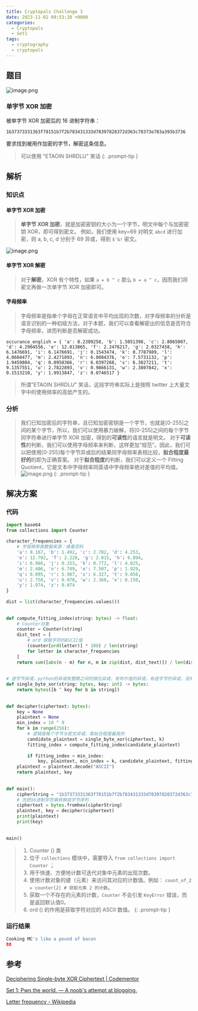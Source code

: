 ```yaml
---
title: Cryptopals Challenge 3
date: 2023-11-02 09:53:20 +0800
categories:
  - Cryptopals
  - Set1
tags:
  - cryptography
  - cryptopals
---
```


## 题目

![image.png](https://note-for-zephyrryan.oss-cn-beijing.aliyuncs.com/obsidian_picture/202311081037705.png)

### 单字节 XOR 加密
被单字节 XOR 加密后的 16 进制字符串：
```
1b37373331363f78151b7f2b783431333d78397828372d363c78373e783a393b3736
```
要求找到被用作加密的字节，解密这条信息。

> 可以使用 "ETAOIN SHRDLU" 笑话
{: .prompt-tip }

## 解析

### 知识点

#### 单字节 XOR 加密
>**单字节 XOR 加密**，就是加密密钥的大小为一个字节，明文中每个与加密密钥 XOR，即可得到密文。
>例如，我们使用 key=69 对明文 `abcd` 进行加密，则 a, b, c, d 分别于 69 异或，得到 `$'&!` 密文。

![image.png](https://note-for-zephyrryan.oss-cn-beijing.aliyuncs.com/obsidian_picture/202311081049242.png)

#### 单字节 XOR 解密
>对于**解密**，XOR 有个特性，如果 `a = b ^ c` 那么 `b = a ^ c`，因而我们将密文再做一次单字节 XOR 加密即可。

#### 字母频率
>字母频率是指单个字母在正常语言中平均出现的次数，对字母频率的分析是语言识别的一种初级方法，对于本题，我们可以查看解密出的信息是否符合字母频率，进而判断是否解密成功。
```
occurance_english = { 'a': 8.2389258, 'b': 1.5051398, 'c': 2.8065007, 'd': 4.2904556, 'e': 12.813865, 'f': 2.2476217, 'g': 2.0327458, 'h': 6.1476691, 'i': 6.1476691, 'j': 0.1543474, 'k': 0.7787989, 'l': 4.0604477, 'm': 2.4271893, 'n': 6.8084376, 'o': 7.5731132, 'p': 1.9459884, 'q': 0.0958366, 'r': 6.0397268, 's': 6.3827211, 't': 9.1357551, 'u': 2.7822893, 'v': 0.9866131, 'w': 2.3807842, 'x': 0.1513210, 'y': 1.9913847, 'z': 0.0746517 }
```
>所谓"ETAOIN SHRDLU" 笑话，这段字符串实际上是按照 twitter 上大量文字中的使用频率的高低产生的。

### 分析

> 我们已知加密后的字符串，且已知加密密钥是一个字节，也就是[0-255]之间的某个字节，所以，我们可以使用暴力破解，将[0-255]之间的每个字节同字符串进行单字节 XOR 加密，得到的**可读性**的语言就是明文。
> 对于**可读性**的判断，我们可以使用字母频率来判断，这样更加“规范”。因此，我们可以把使用[0-255]每个字节异或后的结果同字母频率表相比较，**拟合程度最好的**的即为正确答案。
> 对于**拟合程度**的判断，我们可以定义一个 Fitting Quotient，它是文本中字母频率同英语中字母频率绝对差值的平均值。
> ![image.png](https://note-for-zephyrryan.oss-cn-beijing.aliyuncs.com/obsidian_picture/202311081114941.png)
{: .prompt-tip }


## 解决方案

### 代码

```python
import base64  
from collections import Counter  
  
character_frequencies = {  
    # 字母频率表数据来源：维基百科  
    'a': 8.167, 'b': 1.492, 'c': 2.782, 'd': 4.253,  
    'e': 12.702, 'f': 2.228, 'g': 2.015, 'h': 6.094,  
    'i': 6.966, 'j': 0.153, 'k': 0.772, 'l': 4.025,  
    'm': 2.406, 'n': 6.749, 'o': 7.507, 'p': 1.929,  
    'q': 0.095, 'r': 5.987, 's': 6.327, 't': 9.056,  
    'u': 2.758, 'v': 0.978, 'w': 2.360, 'x': 0.150,  
    'y': 1.974, 'z': 0.074  
}  
  
dist = list(character_frequencies.values())  
  
  
def compute_fitting_index(string: bytes) -> float:  
    # Counter对象  
    counter = Counter(string)  
    dist_text = [  
        # ord 获取字符的ASCII值  
        (counter[ord(letter)] * 100) / len(string)  
        for letter in character_frequencies  
    ]  
    return sum([abs(n - m) for n, m in zip(dist, dist_text)]) / len(dist_text)  
  
  
# 逐字节异或，python的异或有整数之间的按位异或，有布尔值的异或，有逐字节的异或，没有bit级别的异或  
def single_byte_xor(string: bytes, key: int) -> bytes:  
    return bytes([b ^ key for b in string])  
  
  
def decipher(ciphertext: bytes):  
    key = None  
    plaintext = None  
    min_index = 10 ^ 9  
    for k in range(256):  
        # 逻辑是每个字节与密文异或，取拟合程度最高的  
        candidate_plaintext = single_byte_xor(ciphertext, k)  
        fitting_index = compute_fitting_index(candidate_plaintext)  
  
        if fitting_index < min_index:  
            key, plaintext, min_index = k, candidate_plaintext, fitting_index  
    plaintext = plaintext.decode("ASCII")  
    return plaintext, key  
  
  
def main():  
    cipherString = "1b37373331363f78151b7f2b783431333d78397828372d363c78373e783a393b3736"  
    # 先把16进制字符串转换成字节序列  
    ciphertext = bytes.fromhex(cipherString)  
    plaintext, key = decipher(ciphertext)  
    print(plaintext)  
    print(key)  
  
  
main()
```

>1. Counter () 类
>	1. 位于 `collections` 模块中，需要导入 `from collections import Counter` ；
>	2. 用于快速、方便地计数可迭代对象中元素的出现次数。
>	3. 使用计数对象的键（元素）来访问其对应的计数值。例如： `count_of_2 = counter[2] # 获取元素 2 的计数`。
>	4. 获取一个不存在的元素的计数，`Counter` 不会引发 `KeyError` 错误，而是返回默认值0。
>2. ord () 的作用是获取字符对应的 ASCII 数值。
{: .prompt-tip }

### 运行结果

```python
Cooking MC's like a pound of bacon
88
```

## 参考
[Deciphering Single-byte XOR Ciphertext | Codementor](https://www.codementor.io/@arpitbhayani/deciphering-single-byte-xor-ciphertext-17mtwlzh30)

[Set 1: Pwn the world. — A noob's attempt at blogging.](https://hexterisk.github.io/blog/posts/2020/04/20/set-1/)

[Letter frequency - Wikipedia](https://en.wikipedia.org/wiki/Letter_frequency)